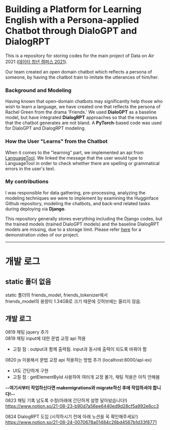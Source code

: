 # Building a Platform for Learning English with a Persona-applied Chatbot through DialoGPT and DialogRPT

This is a repository for storing codes for the main project of Data on Air 2021 ([데이터 청년 캠퍼스 2021](https://dataonair.or.kr/bigjob/)).  

Our team created an open domain chatbot which reflects a persona of someone, by having the chatbot train to imitate the utterances of him/her.  

### Background and Modeling  
Having known that open-domain chatbots may significantly help those who wish to learn a language, we have created one that reflects the persona of Rachel Green from the drama 'Friends.' We used **DialoGPT** as a baseline model, but have integrated **DialogRPT** approaches so that the responses that the chatbot generates are not bland. A **PyTorch**-based code was used for DialoGPT and DialogRPT modeling.  


### How the User "Learns" from the Chatbot  
When it comes to the "learning" part, we implemented an api from [LanguageTool](https://languagetool.org/). We linked the message that the user would type to LanguageTool in order to check whether there are spelling or grammatical errors in the user's text.  


### My contributions  
I was responsible for data gathering, pre-processing, analyzing the modeling techniques we were to implement by examining the Hugginface Github repository, modeling the chatbots, and back-end related tasks during deploying via **Django**.

This repository generally stores everything including the Django codes, but the trained models (trained DialoGPT models) and the baseline DialogRPT models are missing, due to a storage limit. Please refer [here](https://www.notion.so/nokomon/aae788a23cab4c5882beef2af11370a1#9f33f8bd79614c2eb19b31b55a745b6c) for a demonstration video of our project.

-----------------------------------
# 개발 로그  

## static 폴더 없음
static 폴더의 friends_model, friends_tokenizer에서  
friends_model의 용량이 1.34GB로 크기 때문에 깃허브에는 올리지 않음.

## 개발 로그
0819 채팅 jquery 추가  
0819 채팅 input에 대한 문법 교정 api 적용  
- 고칠 점 : output과 함께 출력됨. input과 동시에 출력이 되도록 바꿔야 함   

0820 js 이용해서 문법 교정 api 적용하는 방법 추가 (localhost:8000/api-ex)
- UI도 간단하게 구현
- 고칠 점 : getElementById 사용하여 여러개 교정 불가, 채팅 적용은 아직 안해봄  

**--여기서부터 작업하신다면 makemigrations와 migrate하신 후에 작업하셔야 합니다!--**  
0823 채팅 기록 남도록 수정(아래에 간단하게 설명 달아놨습니다!)  
https://www.notion.so/21-08-23-b90d7a56ee6440ed9d28cf5a992e6cc3  

0824 DialogRPT 도입 (시작하시기 전에 아래 노션을 꼭 확인해주세요!)  
https://www.notion.so/21-08-24-0070678a01484c26bd4567b1d33f8771  
